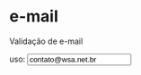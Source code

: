 # e-mail
Validação de e-mail

uso:
  <input type="text" value="contato@wsa.net.br"
  onblur="valEmail(this)" onkeyup="corEmail(this);"/>

